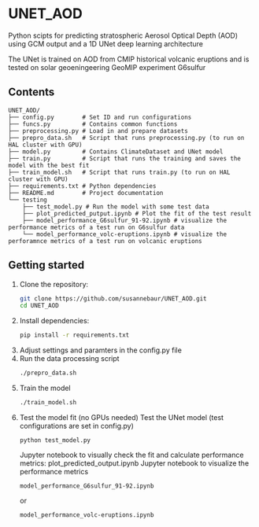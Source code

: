 # UNET_AOD
Python scipts for predicting stratospheric Aerosol Optical Depth (AOD) using GCM output and a 1D UNet deep learning architecture

The UNet is trained on AOD from CMIP historical volcanic eruptions and is tested on solar geoeningeering GeoMIP experiment G6sulfur

## Contents
```
UNET_AOD/
├── config.py        # Set ID and run configurations
├── funcs.py         # Contains common functions
├── preprocessing.py # Load in and prepare datasets
├── prepro_data.sh   # Script that runs preprocessing.py (to run on HAL cluster with GPU)
├── model.py         # Contains ClimateDataset and UNet model 
├── train.py         # Script that runs the training and saves the model with the best fit
├── train_model.sh   # Script that runs train.py (to run on HAL cluster with GPU)
├── requirements.txt # Python dependencies
├── README.md        # Project documentation
└── testing
    ├── test_model.py # Run the model with some test data
    ├── plot_predicted_putput.ipynb # Plot the fit of the test result
    ├── model_performance_G6sulfur_91-92.ipynb # visualize the performance metrics of a test run on G6sulfur data
    └── model_performance_volc-eruptions.ipynb # visualize the perforamnce metrics of a test run on volcanic eruptions
```

## Getting started
1. Clone the repository:
    ```bash
    git clone https://github.com/susannebaur/UNET_AOD.git
    cd UNET_AOD
    ```
2. Install dependencies:
    ```bash
    pip install -r requirements.txt
    ```
3. Adjust settings and paramters in the config.py file
4. Run the data processing script
    ```bash
    ./prepro_data.sh
    ```
5. Train the model
    ```bash
    ./train_model.sh
    ```
6. Test the model fit (no GPUs needed)
    Test the UNet model (test configurations are set in config.py)
    ```
    python test_model.py
    ```
    Jupyter notebook to visually check the fit and calculate performance metrics:
    plot_predicted_output.ipynb
    Jupyter notebook to visualize the performance metrics
    ```
    model_performance_G6sulfur_91-92.ipynb
    ```
    or
    ```
    model_performance_volc-eruptions.ipynb
    ```
